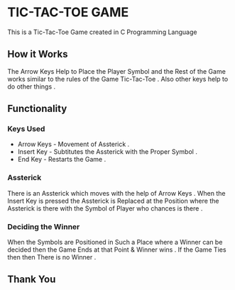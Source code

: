 # TIC-TAC-TOE GAME
This is a Tic-Tac-Toe Game created in C Programming Language

## How it Works
The Arrow Keys Help to Place the Player Symbol and the Rest of the Game works similar to the rules of the Game Tic-Tac-Toe . Also other keys help to do other things .

## Functionality

### Keys Used
* Arrow Keys - Movement of Assterick .
* Insert Key - Subtitutes the Assterick with the Proper Symbol .
* End Key - Restarts the Game . 

### Assterick
There is an Assterick which moves with the help of Arrow Keys . When the Insert Key is pressed the Assterick is Replaced at the Position where the Assterick is there with the Symbol of Player who chances is there .

### Deciding the Winner
When the Symbols are Positioned in Such a Place where a Winner can be decided then the Game Ends at that Point & Winner wins . If the Game Ties then then There is no Winner .

## Thank You


